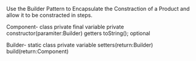 Use the Builder Pattern to Encapsulate the Constraction of a Product and allow it to be constracted in steps.

Component-
  class
  private final variable
  private constructor(paramiter:Builder)
  getters
  toString(); optional

  Builder-
    static class
    private variable
    setters(return:Builder)
    build(return:Component)
